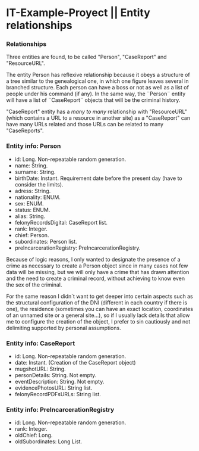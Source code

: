 ﻿# IT-Example-Proyect || Entity relationships


### **Relationships**

Three entities are found, to be called "Person", "CaseReport" and "ResourceURL".

The entity Person has reflexive relationship because it obeys a structure
of a tree similar to the genealogical one, in which one figure leaves several in branched structure.
Each person can have a boss or not as well as a list of people under his command (if any).
In the same way, the ¨Person¨ entity will have a list of ¨CaseReport¨ objects that will be the criminal history.

"CaseReport" entity has a _many to many_ relationship with "ResourceURL" (which contains a URL to a resource in another site) as a "CaseReport" can have many URLs related and those URLs can be related to many "CaseReports".


### **Entity info: Person**

- id: Long. Non-repeatable random generation.
- name: String.
- surname: String.
- birthDate: Instant. Requirement date before the present day (have to consider the limits).
- adress: String.  
- nationality: ENUM.
- sex: ENUM.
- status: ENUM.
- alias: String.
- felonyRecordsDigital: CaseReport list.
- rank: Integer.
- chief: Person.
- subordinates: Person list.
- preIncarcerationRegistry: PreIncarcerationRegistry.

Because of logic reasons, I only wanted to designate the presence of a crime as necessary to create a Person object since in many cases not few data will be missing, but we will only have a crime that has drawn attention and the need to create a criminal record, without achieving to know even the sex of the criminal.

For the same reason I didn´t want to get deeper into certain aspects such as the structural configuration of the DNI (different in each country if there is one), the residence (sometimes you can have an exact location, coordinates of an unnamed site or a general site...), so if I usually lack details that allow me to configure the creation of the object, I prefer to sin cautiously and not delimiting supported by personal assumptions.


### **Entity info: CaseReport**

- id: Long. Non-repeatable random generation.
- date: Instant. (Creation of the CaseReport object)
- mugshotURL: String.
- personDetails: String. Not empty.  
- eventDescription: String. Not empty.
- evidencePhotosURL: String list.
- felonyRecordPDFsURLs: String list.


### **Entity info: PreIncarcerationRegistry**

- id: Long. Non-repeatable random generation.
- rank: Integer.
- oldChief: Long.
- oldSubordinates: Long List.


